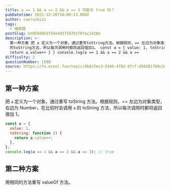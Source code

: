 ```yaml
---
title: a == 1 && a == 2 && a == 3 可能为 true 吗？
pubDatetime: 2021-12-26T16:06:13.000Z
author: caorushizi
tags:
  - 编程题
postSlug: bdd5688b5f54e4d3710701f0fac1420e
description: >-
  第一种方案 把 a 定义为一个对象，通过重写toString方法。根据规则，== 左边为对象类型，右边为Number，在比较时会调用 a
  的toString方法，所以每次调用时都将返回值加1。 const a = { value: 1, toString: function () {
  return a.value++ } } console.log(a == 1 && a == 2 && a ==
difficulty: 2
questionNumber: 1590
source: https://fe.ecool.fun/topic/9b617ec3-5346-4f82-9fcf-d502817b8c2d
---
```


## 第一种方案

把 `a` 定义为一个对象，通过重写 toString 方法。根据规则，== 左边为对象类型，右边为 Number，在比较时会调用 `a` 的 toString 方法，所以每次调用时都将返回值加 1。

```js
const a = {
  value: 1,
  toString: function () {
    return a.value++;
  },
};
console.log(a == 1 && a == 2 && a == 3); // true
```

## 第二种方案

用相同的方法重写 valueOf 方法。
